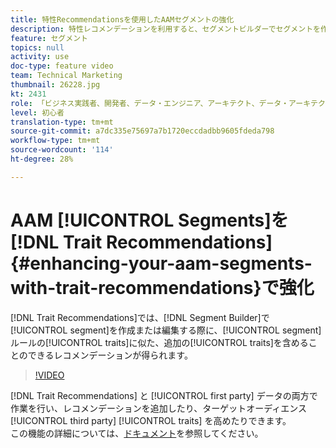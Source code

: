 ```yaml
---
title: 特性Recommendationsを使用したAAMセグメントの強化
description: 特性レコメンデーションを利用すると、セグメントビルダーでセグメントを作成または編集する際に、セグメントルール内の特性に類似した他の特性についてのレコメンデーションが得られます。
feature: セグメント
topics: null
activity: use
doc-type: feature video
team: Technical Marketing
thumbnail: 26228.jpg
kt: 2431
role: 「ビジネス実践者、開発者、データ・エンジニア、アーキテクト、データ・アーキテクト、管理者、リーダー」
level: 初心者
translation-type: tm+mt
source-git-commit: a7dc335e75697a7b1720eccdadbb9605fdeda798
workflow-type: tm+mt
source-wordcount: '114'
ht-degree: 28%

---
```



# AAM [!UICONTROL Segments]を[!DNL Trait Recommendations] {#enhancing-your-aam-segments-with-trait-recommendations}で強化

[!DNL Trait Recommendations]では、[!DNL Segment Builder]で[!UICONTROL segment]を作成または編集する際に、[!UICONTROL segment]ルールの[!UICONTROL traits]に似た、追加の[!UICONTROL traits]を含めることのできるレコメンデーションが得られます。

>[!VIDEO](https://video.tv.adobe.com/v/26228/?quality=12)

[!DNL Trait Recommendations] と [!UICONTROL first party] データの両方で作業を行い、レコメンデーションを追加したり、ターゲットオーディエンス [!UICONTROL third party]  [!UICONTROL traits] を高めたりできます。\
この機能の詳細については、[ドキュメント](https://experiencecloud.adobe.com/resources/help/en_US/aam/trait-recommendations.html)を参照してください。
